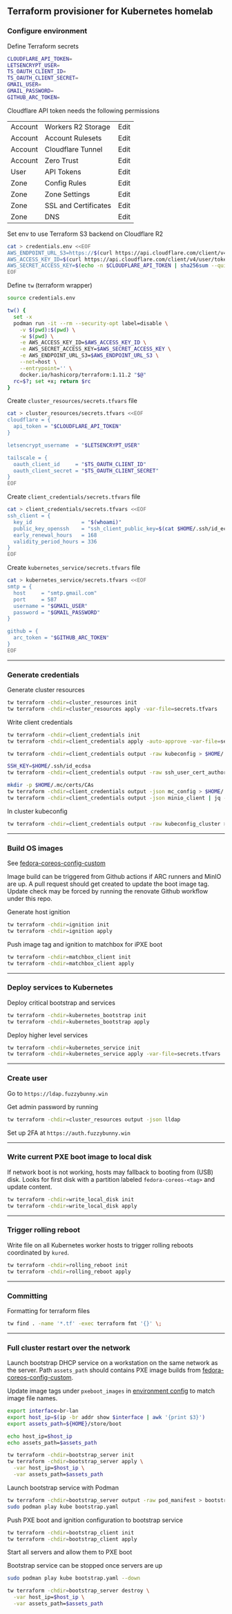 ## Terraform provisioner for Kubernetes homelab

### Configure environment

Define Terraform secrets

```bash
CLOUDFLARE_API_TOKEN=
LETSENCRYPT_USER=
TS_OAUTH_CLIENT_ID=
TS_OAUTH_CLIENT_SECRET=
GMAIL_USER=
GMAIL_PASSWORD=
GITHUB_ARC_TOKEN=
```

Cloudflare API token needs the following permissions

| | | |
--- | --- | ---
Account | Workers R2 Storage | Edit
Account | Account Rulesets | Edit
Account | Cloudflare Tunnel | Edit
Account | Zero Trust | Edit
User | API Tokens | Edit
Zone | Config Rules | Edit
Zone | Zone Settings | Edit
Zone | SSL and Certificates | Edit
Zone | DNS | Edit

Set env to use Terraform S3 backend on Cloudflare R2

```bash
cat > credentials.env <<EOF
AWS_ENDPOINT_URL_S3=https://$(curl https://api.cloudflare.com/client/v4/accounts --header "Authorization: Bearer $CLOUDFLARE_API_TOKEN" | jq -r '.result.[0].id').r2.cloudflarestorage.com
AWS_ACCESS_KEY_ID=$(curl https://api.cloudflare.com/client/v4/user/tokens/verify --header "Authorization: Bearer $CLOUDFLARE_API_TOKEN" | jq -r '.result.id')
AWS_SECRET_ACCESS_KEY=$(echo -n $CLOUDFLARE_API_TOKEN | sha256sum --quiet)
EOF
```

Define `tw` (terraform wrapper)

```bash
source credentials.env

tw() {
  set -x
  podman run -it --rm --security-opt label=disable \
    -v $(pwd):$(pwd) \
    -w $(pwd) \
    -e AWS_ACCESS_KEY_ID=$AWS_ACCESS_KEY_ID \
    -e AWS_SECRET_ACCESS_KEY=$AWS_SECRET_ACCESS_KEY \
    -e AWS_ENDPOINT_URL_S3=$AWS_ENDPOINT_URL_S3 \
    --net=host \
    --entrypoint='' \
    docker.io/hashicorp/terraform:1.11.2 "$@"
  rc=$?; set +x; return $rc
}
```

Create `cluster_resources/secrets.tfvars` file

```bash
cat > cluster_resources/secrets.tfvars <<EOF
cloudflare = {
  api_token = "$CLOUDFLARE_API_TOKEN"
}

letsencrypt_username  = "$LETSENCRYPT_USER"

tailscale = {
  oauth_client_id     = "$TS_OAUTH_CLIENT_ID"
  oauth_client_secret = "$TS_OAUTH_CLIENT_SECRET"
}
EOF
```

Create `client_credentials/secrets.tfvars` file

```bash
cat > client_credentials/secrets.tfvars <<EOF
ssh_client = {
  key_id                = "$(whoami)"
  public_key_openssh    = "ssh_client_public_key=$(cat $HOME/.ssh/id_ecdsa.pub)"
  early_renewal_hours   = 168
  validity_period_hours = 336
}
EOF
```

Create `kubernetes_service/secrets.tfvars` file

```bash
cat > kubernetes_service/secrets.tfvars <<EOF
smtp = {
  host     = "smtp.gmail.com"
  port     = 587
  username = "$GMAIL_USER"
  password = "$GMAIL_PASSWORD"
}

github = {
  arc_token = "$GITHUB_ARC_TOKEN"
}
EOF
```

---

### Generate credentials

Generate cluster resources

```bash
tw terraform -chdir=cluster_resources init
tw terraform -chdir=cluster_resources apply -var-file=secrets.tfvars
```

Write client credentials

```bash
tw terraform -chdir=client_credentials init
tw terraform -chdir=client_credentials apply -auto-approve -var-file=secrets.tfvars

tw terraform -chdir=client_credentials output -raw kubeconfig > $HOME/.kube/config

SSH_KEY=$HOME/.ssh/id_ecdsa
tw terraform -chdir=client_credentials output -raw ssh_user_cert_authorized_key > $SSH_KEY-cert.pub

mkdir -p $HOME/.mc/certs/CAs
tw terraform -chdir=client_credentials output -json mc_config > $HOME/.mc/config.json
tw terraform -chdir=client_credentials output -json minio_client | jq -r '.ca_cert_pem' > $HOME/.mc/certs/CAs/ca.crt
```

In cluster kubeconfig

```bash
tw terraform -chdir=client_credentials output -raw kubeconfig_cluster > $HOME/.kube/config
```

---

### Build OS images

See [fedora-coreos-config-custom](https://github.com/randomcoww/fedora-coreos-config-custom)

Image build can be triggered from Github actions if ARC runners and MinIO are up. A pull request should get created to update the boot image tag. Update check may be forced by running the renovate Github workflow under this repo.

Generate host ignition

```bash
tw terraform -chdir=ignition init
tw terraform -chdir=ignition apply
```

Push image tag and ignition to matchbox for iPXE boot

```bash
tw terraform -chdir=matchbox_client init
tw terraform -chdir=matchbox_client apply
```

---

### Deploy services to Kubernetes

Deploy critical bootstrap and services

```bash
tw terraform -chdir=kubernetes_bootstrap init
tw terraform -chdir=kubernetes_bootstrap apply
```

Deploy higher level services

```bash
tw terraform -chdir=kubernetes_service init
tw terraform -chdir=kubernetes_service apply -var-file=secrets.tfvars
```

---

### Create user

Go to `https://ldap.fuzzybunny.win`

Get admin password by running

```bash
tw terraform -chdir=cluster_resources output -json lldap
```

Set up 2FA at `https://auth.fuzzybunny.win`

---

### Write current PXE boot image to local disk

If network boot is not working, hosts may fallback to booting from (USB) disk. Looks for first disk with a partition labeled `fedora-coreos-<tag>` and update content.

```bash
tw terraform -chdir=write_local_disk init
tw terraform -chdir=write_local_disk apply
```

---

### Trigger rolling reboot

Write file on all Kubernetes worker hosts to trigger rolling reboots coordinated by `kured`.

```bash
tw terraform -chdir=rolling_reboot init
tw terraform -chdir=rolling_reboot apply
```

---

### Committing

Formatting for terraform files

```bash
tw find . -name '*.tf' -exec terraform fmt '{}' \;
```

---

### Full cluster restart over the network

Launch bootstrap DHCP service on a workstation on the same network as the server. Path `assets_path` should contains PXE image builds from [fedora-coreos-config-custom](https://github.com/randomcoww/fedora-coreos-config-custom).

Update image tags under `pxeboot_images` in [environment config](https://github.com/randomcoww/homelab/blob/master/config_env.tf) to match image file names.

```bash
export interface=br-lan
export host_ip=$(ip -br addr show $interface | awk '{print $3}')
export assets_path=${HOME}/store/boot

echo host_ip=$host_ip
echo assets_path=$assets_path
```

```bash
tw terraform -chdir=bootstrap_server init
tw terraform -chdir=bootstrap_server apply \
  -var host_ip=$host_ip \
  -var assets_path=$assets_path
```

Launch bootstrap service with Podman

```bash
tw terraform -chdir=bootstrap_server output -raw pod_manifest > bootstrap.yaml
sudo podman play kube bootstrap.yaml
```

Push PXE boot and ignition configuration to bootstrap service

```bash
tw terraform -chdir=bootstrap_client init
tw terraform -chdir=bootstrap_client apply
```

Start all servers and allow them to PXE boot

Bootstrap service can be stopped once servers are up

```bash
sudo podman play kube bootstrap.yaml --down

tw terraform -chdir=bootstrap_server destroy \
  -var host_ip=$host_ip \
  -var assets_path=$assets_path
```

